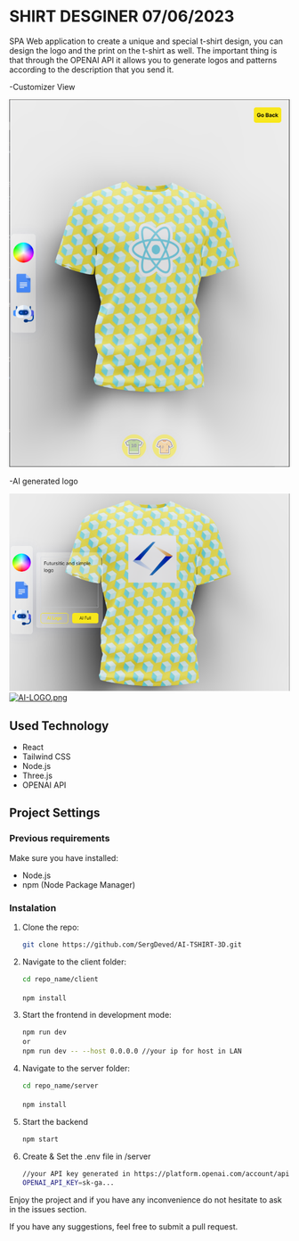 # SHIRT DESGINER  07/06/2023

SPA Web application to create a unique and special t-shirt design, you can design the logo and the print on the
t-shirt as well. The important thing is that through the OPENAI API it allows you to generate logos and patterns
according to the description that you send it.

-Customizer View

![Captura de pantalla 1](/client/public/Captura.png)


-AI generated logo

![Captura de pantalla 2](/client/public/AI_LOGO.png)
[![AI-LOGO.png](https://i.postimg.cc/pLr9Xcgv/AI-LOGO.png)](https://postimg.cc/cvq1Fhxk)




## Used Technology

- React
- Tailwind CSS
- Node.js
- Three.js
- OPENAI API

## Project Settings

### Previous requirements

Make sure you have installed:

- Node.js
- npm (Node Package Manager)

### Instalation

1. Clone the repo:
   ```bash
   git clone https://github.com/SergDeved/AI-TSHIRT-3D.git

2. Navigate to the client folder:
   ```bash
   cd repo_name/client
   
   npm install
   
3. Start the frontend in development mode:
   ```bash
   npm run dev
   or
   npm run dev -- --host 0.0.0.0 //your ip for host in LAN
   
4. Navigate to the server folder:
   ```bash
   cd repo_name/server
   
   npm install

5. Start the backend
   ```bash
   npm start

6. Create & Set the .env file in /server
   ```bash
   //your API key generated in https://platform.openai.com/account/api-keys
   OPENAI_API_KEY=sk-ga...
   
Enjoy the project and if you have any inconvenience do not hesitate to ask in the issues section.

If you have any suggestions, feel free to submit a pull request.


